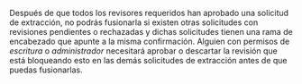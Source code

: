 Después de que todos los revisores requeridos han aprobado una solicitud de extracción, no podrás fusionarla si existen otras solicitudes con revisiones pendientes o rechazadas y dichas solicitudes tienen una rama de encabezado que apunte a la misma confirmación. Alguien con permisos de *escritura* o *administrador* necesitará aprobar o descartar la revisión que está bloqueando esto en las demás solicitudes de extracción antes de que puedas fusionarlas.
